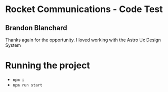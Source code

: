 # Rocket Communications - Code Test
## Brandon Blanchard
Thanks again for the opportunity. I loved working with the Astro Ux Design System

# Running the project
- `npm i`
- `npm run start`